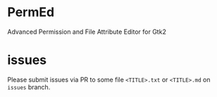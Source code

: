 # PermEd
Advanced Permission and File Attribute Editor for Gtk2

# issues
Please submit issues via PR to some file `<TITLE>.txt` or `<TITLE>.md` on `issues` branch.
